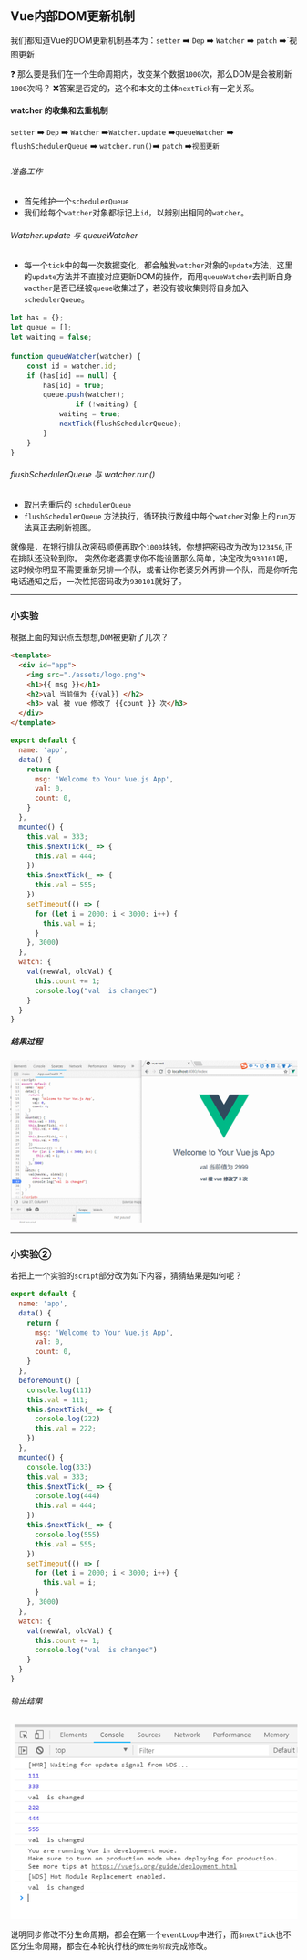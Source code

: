 ## Vue内部DOM更新机制
我们都知道Vue的DOM更新机制基本为：`setter`  :arrow_right:  `Dep` :arrow_right:  `Watcher` :arrow_right: `patch`   :arrow_right:`视图更新

 :question: 那么要是我们在一个生命周期内，改变某个数据`1000`次，那么DOM是会被刷新`1000`次吗？
 :x:答案是否定的，这个和本文的主体`nextTick`有一定关系。
 #### watcher 的收集和去重机制
 `setter`  :arrow_right:  `Dep` :arrow_right:  `Watcher` :arrow_right:`Watcher.update` :arrow_right:`queueWatcher` :arrow_right: `flushSchedulerQueue`  :arrow_right:   `watcher.run()`:arrow_right:  `patch`   :arrow_right:`视图更新`
 ###### 准备工作
 * 首先维护一个`schedulerQueue`
* 我们给每个`watcher`对象都标记上`id`，以辨别出相同的`watcher`。
###### Watcher.update 与 queueWatcher
* 每一个`tick`中的每一次数据变化，都会触发`watcher`对象的`update`方法，这里的`update`方法并不直接对应更新DOM的操作，而用`queueWatcher`去判断自身`wacther`是否已经被`queue`收集过了，若没有被收集则将自身加入`schedulerQueue`。
```js
let has = {};
let queue = [];
let waiting = false;

function queueWatcher(watcher) {
    const id = watcher.id;
    if (has[id] == null) {
        has[id] = true;
        queue.push(watcher);
                if (!waiting) {
            waiting = true;
            nextTick(flushSchedulerQueue);
        }
    }
}
```
###### flushSchedulerQueue 与 watcher.run()
* 取出去重后的 `schedulerQueue`
* `flushSchedulerQueue` 方法执行，循环执行数组中每个`watcher`对象上的`run`方法真正去刷新视图。

就像是，在银行排队改密码顺便再取个`1000`块钱，你想把密码改为改为`123456`,正在排队还没轮到你。
突然你老婆要求你不能设置那么简单，决定改为`930101`吧，这时候你明显不需要重新另排一个队，或者让你老婆另外再排一个队，而是你听完电话通知之后，一次性把密码改为`930101`就好了。
___
### 小实验
根据上面的知识点去想想,`DOM`被更新了几次？
```html
<template>
  <div id="app">
    <img src="./assets/logo.png">
    <h1>{{ msg }}</h1>
    <h2>val 当前值为 {{val}} </h2>
    <h3> val 被 vue 修改了 {{count }} 次</h3>
  </div>
</template>
```
```js
export default {
  name: 'app',
  data() {
    return {
      msg: 'Welcome to Your Vue.js App',
      val: 0,
      count: 0,
    }
  },
  mounted() {
    this.val = 333;
    this.$nextTick(_ => {
      this.val = 444;
    })
    this.$nextTick(_ => {
      this.val = 555;
    })
    setTimeout(() => {
      for (let i = 2000; i < 3000; i++) {
        this.val = i;
      }
    }, 3000)
  },
  watch: {
    val(newVal, oldVal) {
      this.count += 1;
      console.log("val  is changed")
    }
  }
}
```
##### 结果过程
![](/blog_assets/NEXT_TICK.gif)
___
### 小实验②
若把上一个实验的`script`部分改为如下内容，猜猜结果是如何呢？
```js
export default {
  name: 'app',
  data() {
    return {
      msg: 'Welcome to Your Vue.js App',
      val: 0,
      count: 0,
    }
  },
  beforeMount() {
    console.log(111)
    this.val = 111;
    this.$nextTick(_ => {
      console.log(222)
      this.val = 222;
    })
  },
  mounted() {
    console.log(333)
    this.val = 333;
    this.$nextTick(_ => {
      console.log(444)
      this.val = 444;
    })
    this.$nextTick(_ => {
      console.log(555)
      this.val = 555;
    })
    setTimeout(() => {
      for (let i = 2000; i < 3000; i++) {
        this.val = i;
      }
    }, 3000)
  },
  watch: {
    val(newVal, oldVal) {
      this.count += 1;
      console.log("val  is changed")
    }
  }
}
```
###### 输出结果 
![](/BLOG_ASSETS/vue_nextTick_demo2.png)

说明同步修改不分生命周期，都会在第一个`eventLoop`中进行，而`$nextTick`也不区分生命周期，都会在本轮执行栈的`微任务阶段`完成修改。